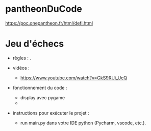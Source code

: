 # pantheonDuCode
https://poc.onepantheon.fr/html/defi.html

# Jeu d'échecs
- règles : .
- vidéos : 
  - https://www.youtube.com/watch?v=GkS9RUi_UcQ


- fonctionnement du code :
  - display avec pygame
  - 


- instructions pour exécuter le projet :
  - run main.py dans votre IDE python (Pycharm, vscode, etc.).
